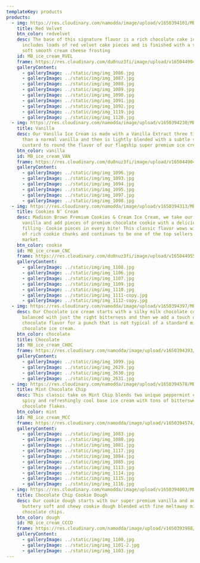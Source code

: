 ```yaml
---
templateKey: products
products:
  - img: https://res.cloudinary.com/namodda/image/upload/v1650394101/MB_ice_cream__CCCD_1_dzftca.svg
    title: Red Velvet
    btn_color: redvelvet
    desc: The base of this signature flavor is a rich chocolate cake ice cream and
      includes loads of red velvet cake pieces and is finished with a swirl of
      soft smooth cream cheese frosting
    id: MB_ice_cream_RVEL
    frame: https://res.cloudinary.com/du0nuz3fi/image/upload/v1650449041/Madison%20Brown/red_frame_vbewlx.png
    galleryContent:
      - galleryImage: ../static/img/img_1086.jpg
      - galleryImage: ../static/img/img_1087.jpg
      - galleryImage: ../static/img/img_1088.jpg
      - galleryImage: ../static/img/img_1089.jpg
      - galleryImage: ../static/img/img_1090.jpg
      - galleryImage: ../static/img/img_1091.jpg
      - galleryImage: ../static/img/img_1092.jpg
      - galleryImage: ../static/img/img_1119.jpg
      - galleryImage: ../static/img/img_1120.jpg
  - img: https://res.cloudinary.com/namodda/image/upload/v1650394230/MB_ice_cream__CCCD_2_mipjmh.svg
    title: Vanilla
    desc: Our Vanilla Ice Cream is made with a Vanilla Extract three times stronger
      than a normal vanilla and then is lightly blended with a subtle vanilla
      custard to round the flavor of our flagship super premium ice cream.
    btn_color: vanilla
    id: MB_ice_cream_VAN
    frame: https://res.cloudinary.com/du0nuz3fi/image/upload/v1650449040/Madison%20Brown/blue_frame_wab9ho.png
    galleryContent:
      - galleryImage: ../static/img/img_1096.jpg
      - galleryImage: ../static/img/img_1093.jpg
      - galleryImage: ../static/img/img_1094.jpg
      - galleryImage: ../static/img/img_1095.jpg
      - galleryImage: ../static/img/img_1097.jpg
      - galleryImage: ../static/img/img_1098.jpg
  - img: https://res.cloudinary.com/namodda/image/upload/v1650394313/MB_ice_cream__CCCD_3_yejtyd.svg
    title: Cookies N’ Cream
    desc: Madison Brown Premium Cookies & Cream Ice Cream, we take our super premium
      vanilla and add pieces of premium chocolate cookie with a delicious icing
      filling- Cookie pieces in every bite! This classic flavor wows with tons
      of rich cookie chunks and continues to be one of the top sellers in any
      market.
    btn_color: cookie
    id: MB_ice_cream_CNC
    frame: https://res.cloudinary.com/du0nuz3fi/image/upload/v1650449550/Madison%20Brown/grey_frame_amsvns.png
    galleryContent:
      - galleryImage: ../static/img/img_1108.jpg
      - galleryImage: ../static/img/img_1106.jpg
      - galleryImage: ../static/img/img_1107.jpg
      - galleryImage: ../static/img/img_1109.jpg
      - galleryImage: ../static/img/img_1110.jpg
      - galleryImage: ../static/img/img_1111-copy.jpg
      - galleryImage: ../static/img/img_1112-copy.jpg
  - img: https://res.cloudinary.com/namodda/image/upload/v1650394397/MB_ice_cream__CCCD_4_yzr7mg.svg
    desc: Our Chocolate ice cream starts with a silky milk chocolate cocoa powder
      balanced with just the right bitterness and then we add a touch of dark
      chocolate flavor for a punch that is not typical of a standard milk
      chocolate ice cream.
    btn_color: chocolate
    title: Chocolate
    id: MB_ice_cream_CHOC
    frame: https://res.cloudinary.com/namodda/image/upload/v1650394393/Ellipse_15_qi43gj.svg
    galleryContent:
      - galleryImage: ../static/img/img_1099.jpg
      - galleryImage: ../static/img/img_2629.jpg
      - galleryImage: ../static/img/img_2630.jpg
      - galleryImage: ../static/img/img_2631.jpg
  - img: https://res.cloudinary.com/namodda/image/upload/v1650394578/MB_ice_cream__CCCD_5_kmi6ds.svg
    title: Mint Chocolate Chip
    desc: This classic take on Mint Chip blends two unique peppermint extracts for a
      spicy and refreshingly cool base ice cream with tons of bittersweet dark
      chocolate flakes.
    btn_color: mint
    id: MB_ice_cream_MCC
    frame: https://res.cloudinary.com/namodda/image/upload/v1650394574/Ellipse_16_bw1awh.svg
    galleryContent:
      - galleryImage: ../static/img/img_1083.jpg
      - galleryImage: ../static/img/img_1080.jpg
      - galleryImage: ../static/img/img_1081.jpg
      - galleryImage: ../static/img/img_1117.jpg
      - galleryImage: ../static/img/img_1084.jpg
      - galleryImage: ../static/img/img_1085.jpg
      - galleryImage: ../static/img/img_1113.jpg
      - galleryImage: ../static/img/img_1114.jpg
      - galleryImage: ../static/img/img_1115.jpg
      - galleryImage: ../static/img/img_1116.jpg
  - img: https://res.cloudinary.com/namodda/image/upload/v1650394003/MB_ice_cream__CCCD_fnycvo.svg
    title: Chocolate Chip Cookie Dough
    desc: Our cookie dough starts with our super premium vanilla and adds chunks of
      buttery soft and chewy cookie dough blended with fine meltaway milk
      chocolate chips.
    btn_color: dough
    id: MB_ice_cream_CCCD
    frame: https://res.cloudinary.com/namodda/image/upload/v1650393988/Ellipse_14_h8fozc.svg
    galleryContent:
      - galleryImage: ../static/img/img_1100.jpg
      - galleryImage: ../static/img/img_1101-2.jpg
      - galleryImage: ../static/img/img_1103.jpg
---
```


